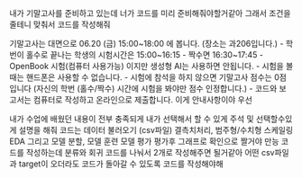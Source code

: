 내가 기말고사를 준비하고 있는데 너가 코드를 미리 준비해줘야할거같아 그래서 조건을 줄테니 맞춰서 코드를 작성해줘

기말고사는 대면으로 06.20 (금) 15:00~18:00 에 봅니다. (장소는 과206입니다.) - 학번이 홀수로 끝나는 학생의 시험시간은 15:00~16:15 - 짝수면 16:30~17:45 - OpenBook 시험(컴퓨터 사용가능) 이지만 생성형 AI는 사용하면 안됩니다. - 시험을 볼때는 핸드폰은 사용할 수 없습니다. - 시험에 참석을 하지 않으면 기말고사 점수는 0점 입니다 (자신의 학번 (홀수/짝수) 시간에 시험을 봐야만 점수 인정합니다.) - 코드와 보고서는 컴퓨터로 작성하고 온라인으로 제출합니다. 이게 안내사항이야 우선

내가 수업에 배웠던 내용이 전부 충족되게 내가 선택해서 할 수 있게 주석 및 선택할수있게 설명을 해줘 코드는 데이터 불러오기 (csv파일) 결측치처리, 범주형/수치형 스케일링 EDA 그리고 모델 분할, 모델 훈련 모델 평가 평가후 그래프로 확인으로 짤거야 만능 코드를 작성하는데 분류와 회귀 코드를 나눠서 2개로 작성해주면 될거같아 어떤 csv파일과 target이 오더라도 코드가 돌아갈 수 있도록 코드를 작성해야해